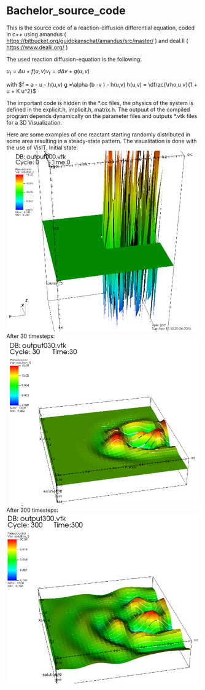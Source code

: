 # Bachelor_source_code
This is the source code of a reaction-diffusion differential equation, coded in c++ using amandus  ( https://bitbucket.org/guidokanschat/amandus/src/master/ ) and deal.II ( https://www.dealii.org/ )

The used reaction diffusion-equation is the following:

$u_t = \Delta u + f(u,v)
 v_t = d \Delta v + g(u,v)$

with
$f = a - u - h(u,v)
g =\alpha (b -v ) - h(u,v)
h(u,v) = \dfrac{\rho u v}{1 + u + K u^2}$

The important code is hidden in the *.cc files, the physics of the system is defined in the explicit.h, implicit.h, matrix.h.
The outpuut of the compiled program depends dynamically on the parameter files and outputs *.vtk files for a 3D Visualization.

Here are some examples of one reactant starting randomly distributed in some area resulting in a steady-state pattern. The visualitation is done with the use of VisIT.
Initial state:
![Initial State](theta0_5gamma1000zeit0balken.png)
After 30 timesteps:
![30 timesteps](theta0_5gamma1000zeit30balken.png)
After 300 timesteps:
![300 timesteps](theta0_5gamma1000zeit300balken.png)
